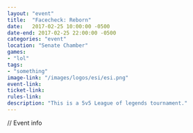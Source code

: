 ```yaml
---
layout: "event"
title:  "Facecheck: Reborn"
date:   2017-02-25 10:00:00 -0500
date-end: 2017-02-25 22:00:00 -0500
categories: "event"
location: "Senate Chamber"
games:
- "lol"
tags:
- "something"
image-link: "/images/logos/esi/esi.png"
event-link:
ticket-link:
rules-link: 
description: "This is a 5v5 League of legends tournament."
---
```


// Event info